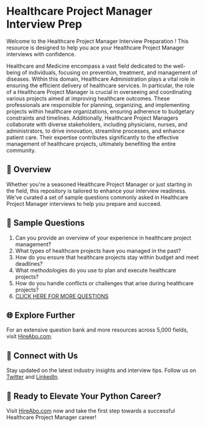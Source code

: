 # Healthcare Project Manager Interview Prep

Welcome to the Healthcare Project Manager Interview Preparation ! This resource is designed to help you ace your Healthcare Project Manager interviews with confidence.

Healthcare and Medicine encompass a vast field dedicated to the well-being of individuals, focusing on prevention, treatment, and management of diseases. Within this domain, Healthcare Administration plays a vital role in ensuring the efficient delivery of healthcare services. In particular, the role of a Healthcare Project Manager is crucial in overseeing and coordinating various projects aimed at improving healthcare outcomes. These professionals are responsible for planning, organizing, and implementing projects within healthcare organizations, ensuring adherence to budgetary constraints and timelines. Additionally, Healthcare Project Managers collaborate with diverse stakeholders, including physicians, nurses, and administrators, to drive innovation, streamline processes, and enhance patient care. Their expertise contributes significantly to the effective management of healthcare projects, ultimately benefiting the entire community.

## 🚀 Overview

Whether you're a seasoned Healthcare Project Manager or just starting in the field, this repository is tailored to enhance your interview readiness. We've curated a set of sample questions commonly asked in Healthcare Project Manager interviews to help you prepare and succeed.

## 📝 Sample Questions

1. Can you provide an overview of your experience in healthcare project management?
2. What types of healthcare projects have you managed in the past?
3. How do you ensure that healthcare projects stay within budget and meet deadlines?
4. What methodologies do you use to plan and execute healthcare projects?
5. How do you handle conflicts or challenges that arise during healthcare projects?
6. [CLICK HERE FOR MORE QUESTIONS](https://hireabo.com/job/2_4_24/Healthcare%20Project%20Manager)

## 🌐 Explore Further

For an extensive question bank and more resources across 5,000 fields, visit [HireAbo.com](https://www.hireabo.com).

## 📱 Connect with Us

Stay updated on the latest industry insights and interview tips. Follow us on [Twitter](https://twitter.com/hireabo) and [LinkedIn](https://www.linkedin.com/in/hire-abo-3609972a8/).

## 🚀 Ready to Elevate Your Python Career?

Visit [HireAbo.com](https://www.hireabo.com) now and take the first step towards a successful Healthcare Project Manager career!